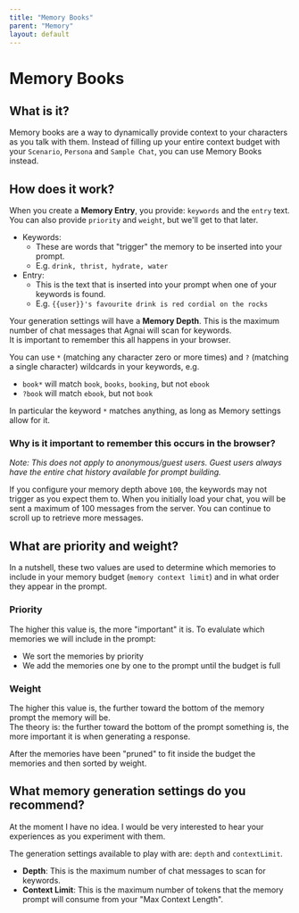 ```yaml
---
title: "Memory Books"
parent: "Memory"
layout: default
---
```


# Memory Books

## What is it?

Memory books are a way to dynamically provide context to your characters as you talk with them. Instead of filling up your entire context budget with your `Scenario`, `Persona` and `Sample Chat`, you can use Memory Books instead.

## How does it work?

When you create a **Memory Entry**, you provide: `keywords` and the `entry` text.  
You can also provide `priority` and `weight`, but we'll get to that later.

- Keywords:
  - These are words that "trigger" the memory to be inserted into your prompt.
  - E.g. `drink, thrist, hydrate, water`
- Entry:
  - This is the text that is inserted into your prompt when one of your keywords is found.
  - E.g. `{{user}}'s favourite drink is red cordial on the rocks`

Your generation settings will have a **Memory Depth**. This is the maximum number of chat messages that Agnai will scan for keywords.  
It is important to remember this all happens in your browser.

You can use `*` (matching any character zero or more times) and `?` (matching a single character) wildcards in your keywords, e.g.

- `book*` will match `book`, `books`, `booking`, but not `ebook`
- `?book` will match `ebook`, but not `book`

In particular the keyword `*` matches anything, as long as Memory settings allow for it.

### Why is it important to remember this occurs in the browser?

_Note: This does not apply to anonymous/guest users. Guest users always have the entire chat history available for prompt building._

If you configure your memory depth above `100`, the keywords may not trigger as you expect them to.
When you initially load your chat, you will be sent a maximum of 100 messages from the server. You can continue to scroll up to retrieve more messages.

## What are priority and weight?

In a nutshell, these two values are used to determine which memories to include in your memory budget (`memory context limit`) and in what order they appear in the prompt.

### Priority

The higher this value is, the more "important" it is. To evalulate which memories we will include in the prompt:

- We sort the memories by priority
- We add the memories one by one to the prompt until the budget is full

### Weight

The higher this value is, the further toward the bottom of the memory prompt the memory will be.  
The theory is: the further toward the bottom of the prompt something is, the more important it is when generating a response.

After the memories have been "pruned" to fit inside the budget the memories and then sorted by weight.

## What memory generation settings do you recommend?

At the moment I have no idea. I would be very interested to hear your experiences as you experiment with them.

The generation settings available to play with are: `depth` and `contextLimit`.

- **Depth**: This is the maximum number of chat messages to scan for keywords.
- **Context Limit**: This is the maximum number of tokens that the memory prompt will consume from your "Max Context Length".